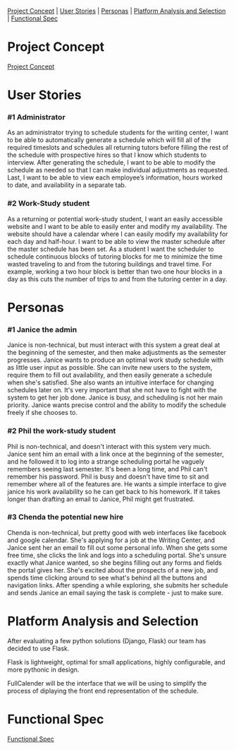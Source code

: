 [Project Concept](#project-concept) | [User Stories](#user-stories) | [Personas](#personas) | [Platform Analysis and Selection](#platform-analysis-and-selection) | [Functional Spec](#functional-spec)

# Project Concept

[Project Concept](\assets\ProjectConcept.pdf)

# User Stories

### #1 Administrator 

As an administrator trying to schedule students for the writing center, I want to be able to automatically generate a schedule which will fill all of the required timeslots and schedules all returning tutors before filling the rest of the schedule with prospective hires so that I know which students to interview. After generating the schedule, I want to be able to modify the schedule as needed so that I can make individual adjustments as requested. Last, I want to be able to view each employee’s information, hours worked to date, and availability in a separate tab. 

### #2 Work-Study student

As a returning or potential work-study student, I want an easily accessible website and I want to be able to easily enter and modify my availability. The website should have a calendar where I can easily modify my availability for each day and half-hour. I want to be able to view the master schedule after the master schedule has been set.  As a student I want the scheduler to schedule continuous blocks of tutoring blocks for me to minimize the time wasted traveling to and from the tutoring buildings and travel time. For example, working a two hour block is better than two one hour blocks in a day as this cuts the number of trips to and from the tutoring center in a day. 

# Personas

### #1 Janice the admin

Janice is non-technical, but must interact with this system a great deal at the beginning of the semester, and then make adjustments as the semester progresses.  Janice wants to produce an optimal work study schedule with as little user input as possible.  She can invite new users to the system, require them to fill out availability, and then easily generate a schedule when she's satisfied.  She also wants an intuitive interface for changing schedules later on.  It's very important that she not have to fight with the system to get her job done.  Janice is busy, and scheduling is not her main priority. Janice wants precise control and the ability to modify the schedule freely if she chooses to. 

### #2 Phil the work-study student

Phil is non-technical, and doesn't interact with this system very much.  Janice sent him an email with a link once at the beginning of the semester, and he followed it to log into a strange scheduling portal he vaguely remembers seeing last semester.  It's been a long time, and Phil can't remember his password.  Phil is busy and doesn't have time to sit and remember where all of the features are.  He wants a simple interface to give janice his work availability so he can get back to his homework.  If it takes longer than drafting an email to Janice, Phil might get frustrated.

### #3 Chenda the potential new hire

Chenda is non-technical, but pretty good with web interfaces like facebook and google calendar.  She's applying for a job at the Writing Center, and Janice sent her an email to fill out some personal info.  When she gets some free time, she clicks the link and logs into a scheduling portal.  She's unsure exactly what Janice wanted, so she begins filling out any forms and fields the portal gives her.  She's excited about the prospects of a new job, and spends time clicking around to see what's behind all the buttons and navigation links.  After spending a while exploring, she submits her schedule and sends Janice an email saying the task is complete - just to make sure.

# Platform Analysis and Selection

After evaluating a few python solutions (Django, Flask) our team has decided to use Flask.

Flask is lightweight, optimal for small applications, highly configurable, and more pythonic in design.  

FullCalender will be the interface that we will be using to simplify the process of diplaying the front end representation of the schedule.

# Functional Spec

 [Functional Spec](\assets\FunctionalSpec523.pdf)
